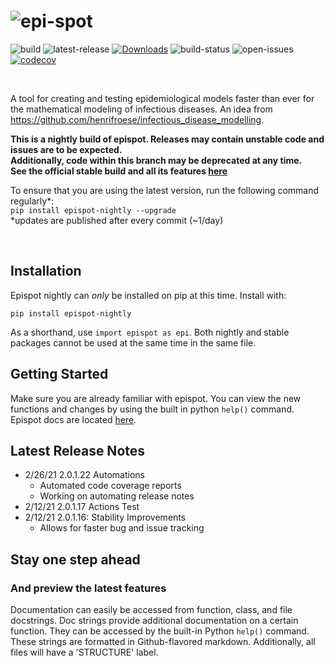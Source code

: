 # ![epi-spot](https://i.ibb.co/m9yS1yh/epispot-nightly.jpg)
![build](https://img.shields.io/badge/build-nightly-black)
![latest-release](https://shields.mitmproxy.org/pypi/v/epispot-nightly.svg?color=success)
[![Downloads](https://pepy.tech/badge/epispot-nightly)](https://pepy.tech/project/epispot-nightly)
![build-status](https://github.com/epispot/epispot/workflows/build/badge.svg?branch=nightly)
![open-issues](https://img.shields.io/github/issues-search/epispot/epispot?color=red&label=Open%20Issues&query=is%3Aopen%20label%3Anightly)
[![codecov](https://codecov.io/gh/epispot/epispot/branch/nightly/graph/badge.svg?token=WGIM127RFY)](https://codecov.io/gh/epispot/epispot)

<br>

A tool for creating and testing epidemiological models faster than ever for the mathematical modeling of infectious 
diseases. An idea from https://github.com/henrifroese/infectious_disease_modelling.

**This is a nightly build of epispot. Releases may contain unstable code and issues are to be expected.\
Additionally, code within this branch may be deprecated at any time.\
See the official stable build and all its features [here](https://pypi.org/project/epispot/)**

To ensure that you are using the latest version, run the following command regularly*:\
`pip install epispot-nightly --upgrade` \
*updates are published after every commit (~1/day)

<br>

## Installation

Epispot nightly can _only_ be installed on pip at this time.
Install with:
```
pip install epispot-nightly
```
As a shorthand, use `import epispot as epi`.
Both nightly and stable packages cannot be used at the same time in the same file.

## Getting Started

Make sure you are already familiar with epispot. You can view the new functions and changes by using the built in python `help()` command.
Epispot docs are located [here](https://epispot.github.io/epispot).

## Latest Release Notes

 - 2/26/21 2.0.1.22 Automations
   - Automated code coverage reports
   - Working on automating release notes 
 - 2/12/21 2.0.1.17 Actions Test
 - 2/12/21 2.0.1.16: Stability Improvements
    - Allows for faster bug and issue tracking

## Stay one step ahead
### And preview the latest features
Documentation can easily be accessed from function, class, and file docstrings.
Doc strings provide additional documentation on a certain function.
They can be accessed by the built-in Python `help()` command.
These strings are formatted in Github-flavored markdown.
Additionally, all files will have a 'STRUCTURE' label.
